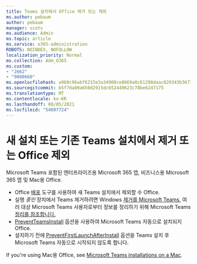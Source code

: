 ```yaml
---
title: Teams 설치에서 Office 제거 또는 제외
ms.author: pebaum
author: pebaum
manager: scotv
ms.audience: Admin
ms.topic: article
ms.service: o365-administration
ROBOTS: NOINDEX, NOFOLLOW
localization_priority: Normal
ms.collection: Adm_O365
ms.custom:
- "2662"
- "9000660"
ms.openlocfilehash: a960c96abf6215e3a34908ce8669a0c61298daac829343b3673dbfef0c4cbfc7
ms.sourcegitcommit: b5f7da89a650d2915dc652449623c78be6247175
ms.translationtype: MT
ms.contentlocale: ko-KR
ms.lasthandoff: 08/05/2021
ms.locfileid: "54007724"
---
```

# <a name="uninstall-or-exclude-teams-from-new-or-existing-office-installations"></a>새 설치 또는 기존 Teams 설치에서 제거 또는 Office 제외

Microsoft Teams 포함된 엔터프라이즈용 Microsoft 365 앱, 비즈니스용 Microsoft 365 앱 및 Mac용 Office.

- Office [배포](https://docs.microsoft.com/deployoffice/teams-install#how-to-exclude-microsoft-teams-from-new-installations-of-microsoft-365-apps) 도구를 사용하여 새 Teams 설치에서 제외할 수 Office.
- 실행 *중인* 장치에서 Teams 제거하려면 Windows [제거를 Microsoft Teams.](https://support.office.com/article/3b159754-3c26-4952-abe7-57d27f5f4c81) 여러 대상 Microsoft Teams 사용자로부터 정보를 정리하기 위해 Microsoft Teams [정리를 참조합니다.](https://docs.microsoft.com/microsoftteams/scripts/powershell-script-teams-deployment-clean-up)
- [PreventTeamsInstall](https://docs.microsoft.com/deployoffice/teams-install#use-group-policy-to-control-the-installation-of-microsoft-teams
) 옵션을 사용하여 Microsoft Teams 자동으로 설치되지 Office.
- 설치하기 전에 [PreventFirstLaunchAfterInstall](https://docs.microsoft.com/deployoffice/teams-install#use-group-policy-to-prevent-microsoft-teams-from-starting-automatically-after-installation) 옵션을 Teams 설치 후 Microsoft Teams 자동으로 시작되지 않도록 합니다. 

If you're using Mac용 Office, see [Microsoft Teams installations on a Mac](https://docs.microsoft.com/deployoffice/teams-install#microsoft-teams-installations-on-a-mac).